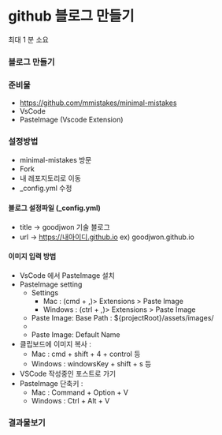 # github 블로그 만들기

최대 1 분 소요

### 블로그 만들기 <a href="#undefined" id="undefined"></a>

### 준비물 <a href="#undefined" id="undefined"></a>

* https://github.com/mmistakes/minimal-mistakes
* VsCode
* PasteImage (Vscode Extension)

### 설정방법 <a href="#undefined" id="undefined"></a>

* minimal-mistakes 방문
* Fork
* 내 레포지토리로 이동
* \_config.yml 수정

#### 블로그 설정파일 (\_config.yml) <a href="#configyml" id="configyml"></a>

* title -> goodjwon 기술 블로그
* url -> https://내아이디.github.io ex) goodjwon.github.io

#### 이미지 입력 방법 <a href="#undefined" id="undefined"></a>

* VsCode 에서 PasteImage 설치
* PasteImage setting
  * Settings
    * Mac : (cmd + ,)> Extensions > Paste Image
    * Windows : (ctrl + ,)> Extensions > Paste Image
  * Paste Image: Base Path : ${projectRoot}/assets/images/
  *
  * Paste Image: Default Name
* 클립보드에 이미지 복사 :
  * Mac : cmd + shift + 4 + control 등
  * Windows : windowsKey + shift + s 등
* VSCode 작성중인 포스트로 가기
* PasteImage 단축키 :
  * Mac : Command + Option + V
  * Windows : Ctrl + Alt + V

### 결과물보기 <a href="#undefined" id="undefined"></a>
